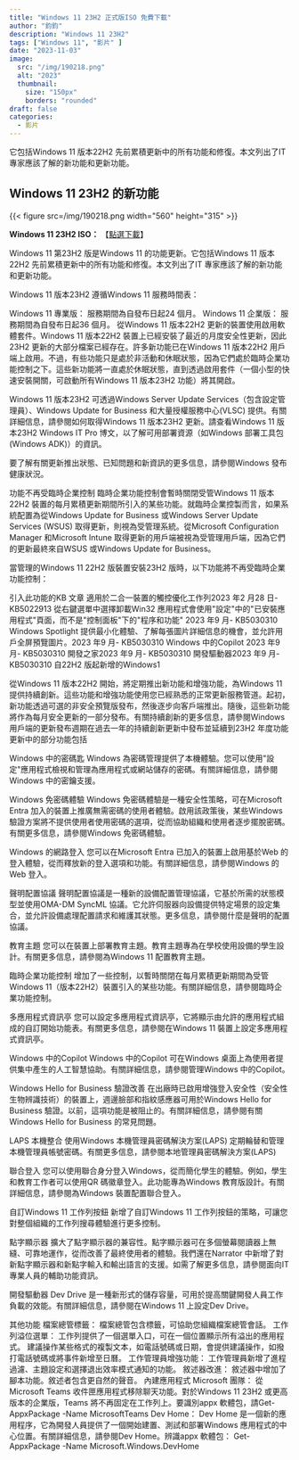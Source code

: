 ```yaml
---
title: "Windows 11 23H2 正式版ISO 免費下載"
author: "鈞鈞"
description: "Windows 11 23H2"
tags: ["Windows 11", "影片" ]
date: "2023-11-03"
image:
  src: "/img/190218.png"
  alt: "2023"
  thumbnail:
    size: "150px"
    borders: "rounded"
draft: false
categories:
  - 影片
---
```


它包括Windows 11 版本22H2 先前累積更新中的所有功能和修復。本文列出了IT 專家應該了解的新功能和更新功能。
<!--more-->

## Windows 11 23H2 的新功能

<left>{{< figure src=/img/190218.png width="560" height="315" >}}</left>


**Windows 11 23H2 ISO：** 【[點選下載](https://www.microsoft.com/zh-cn/software-download/windows11)】

Windows 11 第23H2 版是Windows 11 的功能更新。它包括Windows 11 版本22H2 先前累積更新中的所有功能和修復。本文列出了IT 專家應該了解的新功能和更新功能。

Windows 11 版本23H2 遵循Windows 11 服務時間表：

Windows 11 專業版： 服務期間為自發布日起24 個月。
Windows 11 企業版： 服務期間為自發布日起36 個月。
從Windows 11 版本22H2 更新的裝置使用啟用軟體套件。Windows 11 版本22H2 裝置上已經安裝了最近的月度安全性更新，因此23H2 更新的大部分檔案已經存在。許多新功能已在Windows 11 版本22H2 用戶端上啟用。不過，有些功能只是處於非活動和休眠狀態，因為它們處於臨時企業功能控制之下。這些新功能將一直處於休眠狀態，直到透過啟用套件（一個小型的快速安裝開關，可啟動所有Windows 11 版本23H2 功能）將其開啟。

Windows 11 版本23H2 可透過Windows Server Update Services（包含設定管理員）、Windows Update for Business 和大量授權服務中心(VLSC) 提供。有關詳細信息，請參閱如何取得Windows 11 版本23H2 更新。請查看Windows 11 版本23H2 Windows IT Pro 博文，以了解可用部署資源（如Windows 部署工具包(Windows ADK)）的資訊。

要了解有關更新推出狀態、已知問題和新資訊的更多信息，請參閱Windows 發布健康狀況。

功能不再受臨時企業控制
臨時企業功能控制會暫時關閉受管Windows 11 版本22H2 裝置的每月累積更新期間所引入的某些功能。就臨時企業控製而言，如果系統配置為從Windows Update for Business 或Windows Server Update Services (WSUS) 取得更新，則視為受管理系統。從Microsoft Configuration Manager 和Microsoft Intune 取得更新的用戶端被視為受管理用戶端，因為它們的更新最終來自WSUS 或Windows Update for Business。

當管理的Windows 11 22H2 版裝置安裝23H2 版時，以下功能將不再受臨時企業功能控制：

引入此功能的KB 文章
適用於二合一裝置的觸控優化工作列2023 年2 月28 日- KB5022913
從右鍵選單中選擇卸載Win32 應用程式會使用"設定"中的"已安裝應用程式"頁面，而不是"控制面板"下的"程序和功能" 2023 年9 月- KB5030310
Windows Spotlight 提供最小化體驗、了解每張圖片詳細信息的機會，並允許用戶全屏預覽圖片。2023 年9 月- KB5030310
Windows 中的Copilot 2023 年9 月- KB5030310
開發之家2023 年9 月- KB5030310
開發驅動器2023 年9 月- KB5030310
自22H2 版起新增的Windows1

從Windows 11 版本22H2 開始，將定期推出新功能和增強功能，為Windows 11 提供持續創新。這些功能和增強功能使用您已經熟悉的正常更新服務管道。起初，新功能透過可選的非安全預覽版發布，然後逐步向客戶端推出。隨後，這些新功能將作為每月安全更新的一部分發布。有關持續創新的更多信息，請參閱Windows 用戶端的更新發布週期在過去一年的持續創新更新中發布並延續到23H2 年度功能更新中的部分功能包括

Windows 中的密碼匙
Windows 為密碼管理提供了本機體驗。您可以使用"設定"應用程式檢視和管理為應用程式或網站儲存的密碼。有關詳細信息，請參閱Windows 中的密鑰支援。

Windows 免密碼體驗
Windows 免密碼體驗是一種安全性策略，可在Microsoft Entra 加入的裝置上推廣無需密碼的使用者體驗。啟用該政策後，某些Windows 驗證方案將不提供使用者使用密碼的選項，從而協助組織和使用者逐步擺脫密碼。有關更多信息，請參閱Windows 免密碼體驗。

Windows 的網路登入
您可以在Microsoft Entra 已加入的裝置上啟用基於Web 的登入體驗，從而釋放新的登入選項和功能。有關詳細信息，請參閱Windows 的Web 登入。

聲明配置協議
聲明配置協議是一種新的設備配置管理協議，它基於所需的狀態模型並使用OMA-DM SyncML 協議。它允許伺服器向設備提供特定場景的設定集合，並允許設備處理配置請求和維護其狀態。更多信息，請參閱什麼是聲明的配置協議。

教育主題
您可以在裝置上部署教育主題。教育主題專為在學校使用設備的學生設計。有關更多信息，請參閱為Windows 11 配置教育主題。

臨時企業功能控制
增加了一些控制，以暫時關閉在每月累積更新期間為受管Windows 11（版本22H2）裝置引入的某些功能。有關詳細信息，請參閱臨時企業功能控制。

多應用程式資訊亭
您可以設定多應用程式資訊亭，它將顯示由允許的應用程式組成的自訂開始功能表。有關更多信息，請參閱在Windows 11 裝置上設定多應用程式資訊亭。

Windows 中的Copilot
Windows 中的Copilot 可在Windows 桌面上為使用者提供集中產生的人工智慧協助。有關詳細信息，請參閱管理Windows 中的Copilot。

Windows Hello for Business 驗證改善
在出廠時已啟用增強登入安全性（安全性生物辨識技術）的裝置上，週邊臉部和指紋感應器可用於Windows Hello for Business 驗證。以前，這項功能是被阻止的。有關詳細信息，請參閱有關Windows Hello for Business 的常見問題。

LAPS 本機整合
使用Windows 本機管理員密碼解決方案(LAPS) 定期輪替和管理本機管理員帳號密碼。有關更多信息，請參閱本地管理員密碼解決方案(LAPS)

聯合登入
您可以使用聯合身分登入Windows，從而簡化學生的體驗。例如，學生和教育工作者可以使用QR 碼徽章登入。此功能專為Windows 教育版設計。有關詳細信息，請參閱為Windows 裝置配置聯合登入。

自訂Windows 11 工作列按鈕
新增了自訂Windows 11 工作列按鈕的策略，可讓您對整個組織的工作列搜尋體驗進行更多控制。

點字顯示器
擴大了點字顯示器的兼容性。點字顯示器可在多個螢幕閱讀器上無縫、可靠地運作，從而改善了最終使用者的體驗。我們還在Narrator 中新增了對新點字顯示器和新點字輸入和輸出語言的支援。如需了解更多信息，請參閱面向IT 專業人員的輔助功能資訊。

開發驅動器
Dev Drive 是一種新形式的儲存容量，可用於提高關鍵開發人員工作負載的效能。有關詳細信息，請參閱在Windows 11 上設定Dev Drive。

其他功能
檔案總管標籤： 檔案總管包含標籤，可協助您組織檔案總管會話。
工作列溢位選單： 工作列提供了一個選單入口，可在一個位置顯示所有溢出的應用程式。
建議操作某些格式的複製文本，如電話號碼或日期，會提供建議操作，如撥打電話號碼或將事件新增至日曆。
工作管理員增強功能： 工作管理員新增了進程過濾、主題設定和選擇退出效率模式通知的功能。
敘述器改進： 敘述器中增加了腳本功能。敘述者包含更自然的聲音。
內建應用程式
Microsoft 團隊： 從Microsoft Teams 收件匣應用程式移除聊天功能。對於Windows 11 23H2 或更高版本的企業版，Teams 將不再固定在工作列上。要識別appx 軟體包，請Get-AppxPackage -Name MicrosoftTeams
Dev Home： Dev Home 是一個新的應用程序，它為開發人員提供了一個開始建置、測試和部署Windows 應用程式的中心位置。有關詳細信息，請參閱Dev Home。辨識appx 軟體包： Get-AppxPackage -Name Microsoft.Windows.DevHome